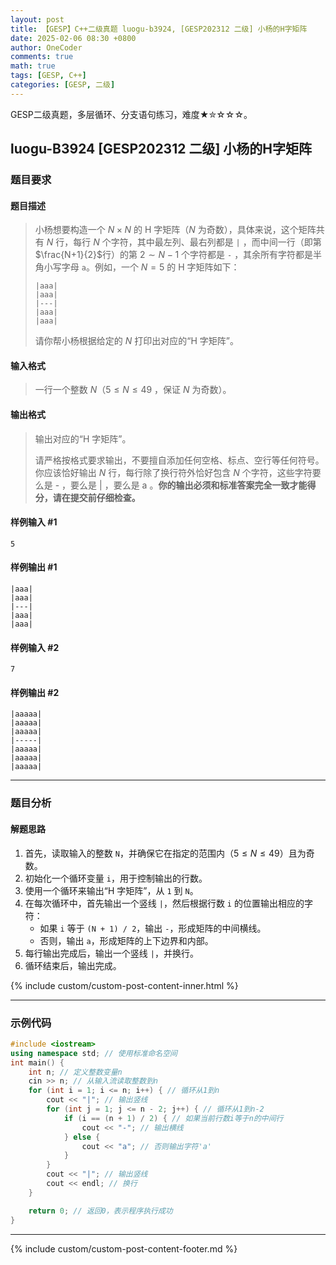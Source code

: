 ```yaml
---
layout: post
title: 【GESP】C++二级真题 luogu-b3924, [GESP202312 二级] 小杨的H字矩阵
date: 2025-02-06 08:30 +0800
author: OneCoder
comments: true
math: true
tags: [GESP, C++]
categories: [GESP, 二级]
---
```

GESP二级真题，多层循环、分支语句练习，难度★✮☆☆☆。

<!--more-->

## luogu-B3924 [GESP202312 二级] 小杨的H字矩阵

### 题目要求

#### 题目描述

>小杨想要构造一个 $N \times N$ 的 H 字矩阵（$N$ 为奇数），具体来说，这个矩阵共有 $N$ 行，每行 $N$ 个字符，其中最左列、最右列都是 `|` ，而中间一行（即第$\frac{N+1}{2}$行）的第 $2 \sim N-1$ 个字符都是 `-` ，其余所有字符都是半角小写字母 `a`。例如，一个 $N=5$ 的 H 字矩阵如下：
>
>```console
>|aaa|
>|aaa|
>|---|
>|aaa|
>|aaa|
>```
>
>请你帮小杨根据给定的 $N$ 打印出对应的“H 字矩阵”。

#### 输入格式

>一行一个整数 $N$（$5\le N \le 49$ ，保证 $N$ 为奇数）。

#### 输出格式

>输出对应的“H 字矩阵”。
>
>请严格按格式要求输出，不要擅自添加任何空格、标点、空行等任何符号。你应该恰好输出 $N$ 行，每行除了换行符外恰好包含 $N$ 个字符，这些字符要么是 - ，要么是 | ，要么是 a 。**你的输出必须和标准答案完全一致才能得分，请在提交前仔细检查。**

#### 样例输入 #1

```console
5
```

#### 样例输出 #1

```console
|aaa|
|aaa|
|---|
|aaa|
|aaa|
```

#### 样例输入 #2

```console
7
```

#### 样例输出 #2

```console
|aaaaa|
|aaaaa|
|aaaaa|
|-----|
|aaaaa|
|aaaaa|
|aaaaa|
```

---

### 题目分析

#### 解题思路

1. 首先，读取输入的整数 `N`，并确保它在指定的范围内（$5\le N \le 49$）且为奇数。
2. 初始化一个循环变量 `i`，用于控制输出的行数。
3. 使用一个循环来输出“H 字矩阵”，从 `1` 到 `N`。
4. 在每次循环中，首先输出一个竖线 `|`，然后根据行数 `i` 的位置输出相应的字符：
   - 如果 `i` 等于 `(N + 1) / 2`，输出 `-`，形成矩阵的中间横线。
   - 否则，输出 `a`，形成矩阵的上下边界和内部。
5. 每行输出完成后，输出一个竖线 `|`，并换行。
6. 循环结束后，输出完成。

{% include custom/custom-post-content-inner.html %}

---

### 示例代码

```cpp
#include <iostream>
using namespace std; // 使用标准命名空间
int main() {
    int n; // 定义整数变量n
    cin >> n; // 从输入流读取整数到n
    for (int i = 1; i <= n; i++) { // 循环从1到n
        cout << "|"; // 输出竖线
        for (int j = 1; j <= n - 2; j++) { // 循环从1到n-2
            if (i == (n + 1) / 2) { // 如果当前行数i等于n的中间行
                cout << "-"; // 输出横线
            } else {
                cout << "a"; // 否则输出字符'a'
            }
        }
        cout << "|"; // 输出竖线
        cout << endl; // 换行
    }

    return 0; // 返回0，表示程序执行成功
}
```

---

{% include custom/custom-post-content-footer.md %}
